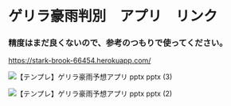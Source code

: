 # ゲリラ豪雨判別　アプリ　リンク　　
### 精度はまだ良くないので、参考のつもりで使ってください。
<https://stark-brook-66454.herokuapp.com/>



![【テンプレ】ゲリラ豪雨予想アプリ pptx  pptx (3)](https://user-images.githubusercontent.com/89686271/153700260-3365d3f3-66cc-47ef-bd62-7adc2c299717.png)

![【テンプレ】ゲリラ豪雨予想アプリ pptx  pptx (2)](https://user-images.githubusercontent.com/89686271/153700267-520c9d51-6bac-4b39-b407-0d133a9ed804.png)

